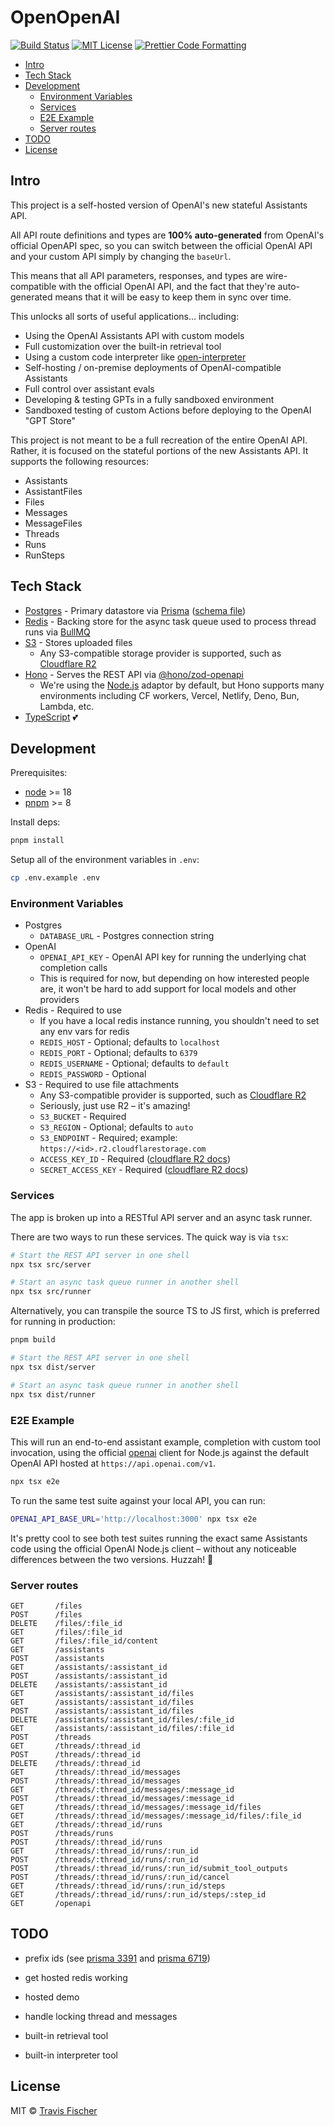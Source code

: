 # OpenOpenAI <!-- omit in toc -->

<p>
  <a href="https://github.com/transitive-bullshit/OpenOpenAI/actions/workflows/test.yml"><img alt="Build Status" src="https://github.com/transitive-bullshit/OpenOpenAI/actions/workflows/test.yml/badge.svg" /></a>
  <a href="https://github.com/transitive-bullshit/OpenOpenAI/blob/main/license"><img alt="MIT License" src="https://img.shields.io/badge/license-MIT-blue" /></a>
  <a href="https://prettier.io"><img alt="Prettier Code Formatting" src="https://img.shields.io/badge/code_style-prettier-brightgreen.svg" /></a>
</p>

- [Intro](#intro)
- [Tech Stack](#tech-stack)
- [Development](#development)
  - [Environment Variables](#environment-variables)
  - [Services](#services)
  - [E2E Example](#e2e-example)
  - [Server routes](#server-routes)
- [TODO](#todo)
- [License](#license)

## Intro

This project is a self-hosted version of OpenAI's new stateful Assistants API.

All API route definitions and types are **100% auto-generated** from OpenAI's official OpenAPI spec, so you can switch between the official OpenAI API and your custom API simply by changing the `baseUrl`.

This means that all API parameters, responses, and types are wire-compatible with the official OpenAI API, and the fact that they're auto-generated means that it will be easy to keep them in sync over time.

This unlocks all sorts of useful applications... including:

- Using the OpenAI Assistants API with custom models
- Full customization over the built-in retrieval tool
- Using a custom code interpreter like [open-interpreter](https://github.com/KillianLucas/open-interpreter)
- Self-hosting / on-premise deployments of OpenAI-compatible Assistants
- Full control over assistant evals
- Developing & testing GPTs in a fully sandboxed environment
- Sandboxed testing of custom Actions before deploying to the OpenAI "GPT Store"

This project is not meant to be a full recreation of the entire OpenAI API. Rather, it is focused on the stateful portions of the new Assistants API. It supports the following resources:

- Assistants
- AssistantFiles
- Files
- Messages
- MessageFiles
- Threads
- Runs
- RunSteps

## Tech Stack

- [Postgres](https://www.postgresql.org) - Primary datastore via [Prisma](https://www.prisma.io) ([schema file](./prisma/schema.prisma))
- [Redis](https://redis.io) - Backing store for the async task queue used to process thread runs via [BullMQ](https://bullmq.io)
- [S3](https://aws.amazon.com/s3) - Stores uploaded files
  - Any S3-compatible storage provider is supported, such as [Cloudflare R2](https://developers.cloudflare.com/r2/)
- [Hono](https://hono.dev) - Serves the REST API via [@hono/zod-openapi](https://github.com/honojs/middleware/tree/main/packages/zod-openapi)
  - We're using the [Node.js](https://hono.dev/getting-started/nodejs) adaptor by default, but Hono supports many environments including CF workers, Vercel, Netlify, Deno, Bun, Lambda, etc.
- [TypeScript](https://www.typescriptlang.org) 💕

## Development

Prerequisites:

- [node](https://nodejs.org/en) >= 18
- [pnpm](https://pnpm.io) >= 8

Install deps:

```bash
pnpm install
```

Setup all of the environment variables in `.env`:

```bash
cp .env.example .env
```

### Environment Variables

- Postgres
  - `DATABASE_URL` - Postgres connection string
- OpenAI
  - `OPENAI_API_KEY` - OpenAI API key for running the underlying chat completion calls
  - This is required for now, but depending on how interested people are, it won't be hard to add support for local models and other providers
- Redis - Required to use
  - If you have a local redis instance running, you shouldn't need to set any env vars for redis
  - `REDIS_HOST` - Optional; defaults to `localhost`
  - `REDIS_PORT` - Optional; defaults to `6379`
  - `REDIS_USERNAME` - Optional; defaults to `default`
  - `REDIS_PASSWORD` - Optional
- S3 - Required to use file attachments
  - Any S3-compatible provider is supported, such as [Cloudflare R2](https://developers.cloudflare.com/r2/)
  - Seriously, just use R2 – it's amazing!
  - `S3_BUCKET` - Required
  - `S3_REGION` - Optional; defaults to `auto`
  - `S3_ENDPOINT` - Required; example: `https://<id>.r2.cloudflarestorage.com`
  - `ACCESS_KEY_ID` - Required ([cloudflare R2 docs](https://developers.cloudflare.com/r2/api/s3/tokens/))
  - `SECRET_ACCESS_KEY` - Required ([cloudflare R2 docs](https://developers.cloudflare.com/r2/api/s3/tokens/))

### Services

The app is broken up into a RESTful API server and an async task runner.

There are two ways to run these services. The quick way is via `tsx`:

```bash
# Start the REST API server in one shell
npx tsx src/server

# Start an async task queue runner in another shell
npx tsx src/runner
```

Alternatively, you can transpile the source TS to JS first, which is preferred for running in production:

```bash
pnpm build

# Start the REST API server in one shell
npx tsx dist/server

# Start an async task queue runner in another shell
npx tsx dist/runner
```

### E2E Example

This will run an end-to-end assistant example, completion with custom tool invocation, using the official [openai](https://github.com/openai/openai-node) client for Node.js against the default OpenAI API hosted at `https://api.openai.com/v1`.

```bash
npx tsx e2e
```

To run the same test suite against your local API, you can run:

```bash
OPENAI_API_BASE_URL='http://localhost:3000' npx tsx e2e
```

It's pretty cool to see both test suites running the exact same Assistants code using the official OpenAI Node.js client – without any noticeable differences between the two versions. Huzzah! 🥳

### Server routes

```
GET       /files
POST      /files
DELETE    /files/:file_id
GET       /files/:file_id
GET       /files/:file_id/content
GET       /assistants
POST      /assistants
GET       /assistants/:assistant_id
POST      /assistants/:assistant_id
DELETE    /assistants/:assistant_id
GET       /assistants/:assistant_id/files
GET       /assistants/:assistant_id/files
POST      /assistants/:assistant_id/files
DELETE    /assistants/:assistant_id/files/:file_id
GET       /assistants/:assistant_id/files/:file_id
POST      /threads
GET       /threads/:thread_id
POST      /threads/:thread_id
DELETE    /threads/:thread_id
GET       /threads/:thread_id/messages
POST      /threads/:thread_id/messages
GET       /threads/:thread_id/messages/:message_id
POST      /threads/:thread_id/messages/:message_id
GET       /threads/:thread_id/messages/:message_id/files
GET       /threads/:thread_id/messages/:message_id/files/:file_id
GET       /threads/:thread_id/runs
POST      /threads/runs
POST      /threads/:thread_id/runs
GET       /threads/:thread_id/runs/:run_id
POST      /threads/:thread_id/runs/:run_id
POST      /threads/:thread_id/runs/:run_id/submit_tool_outputs
POST      /threads/:thread_id/runs/:run_id/cancel
GET       /threads/:thread_id/runs/:run_id/steps
GET       /threads/:thread_id/runs/:run_id/steps/:step_id
GET       /openapi
```

## TODO

- prefix ids (see [prisma 3391](https://github.com/prisma/prisma/issues/3391) and [prisma 6719](https://github.com/prisma/prisma/issues/6719))

- get hosted redis working
- hosted demo
- handle locking thread and messages
- built-in retrieval tool
- built-in interpreter tool

## License

MIT © [Travis Fischer](https://transitivebullsh.it)
